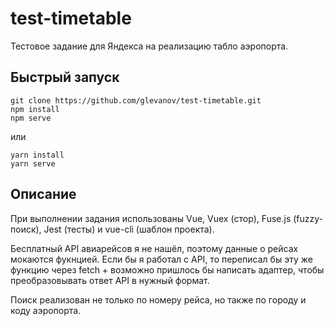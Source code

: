 # test-timetable
Тестовое задание для Яндекса на реализацию табло аэропорта.

## Быстрый запуск
```
git clone https://github.com/glevanov/test-timetable.git
npm install
npm serve
```
или
```
yarn install
yarn serve
```

## Описание
При выполнении задания использованы Vue, Vuex (стор), Fuse.js (fuzzy-поиск), Jest (тесты) и vue-cli (шаблон проекта).

Бесплатный API авиарейсов я не нашёл, поэтому данные о рейсах мокаются фукнцией. Если бы я работал с API, то переписал бы эту же функцию через fetch + возможно пришлось бы написать адаптер, чтобы преобразовывать ответ API в нужный формат. 

Поиск реализован не только по номеру рейса, но также по городу и коду аэропорта.

